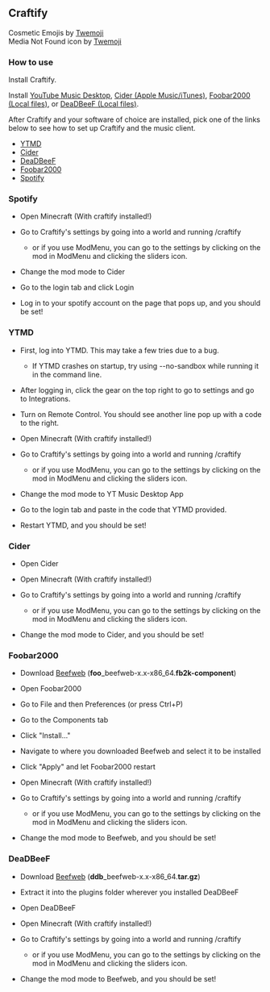 ## Craftify

Cosmetic Emojis by [Twemoji](https://twemoji.twitter.com/)
<br>
Media Not Found icon by [Twemoji](https://twemoji.twitter.com/)

### How to use

Install Craftify.

Install [YouTube Music Desktop](https://ytmdesktop.app/), [Cider (Apple Music/iTunes)](https://cider.sh/), [Foobar2000 (Local files)](https://www.foobar2000.org/), or [DeaDBeeF (Local files)](https://deadbeef.sourceforge.io/).

After Craftify and your software of choice are installed, pick one of the links below to see how to set up Craftify and the music client.

- [YTMD](#ytmd)  
- [Cider](#cider)  
- [DeaDBeeF](#deadbeef)  
- [Foobar2000](#foobar2000)
- [Spotify](#spotify)

### Spotify

- Open Minecraft (With craftify installed!)

- Go to Craftify's settings by going into a world and running /craftify
  - or if you use ModMenu, you can go to the settings by clicking on the mod in ModMenu and clicking the sliders icon.

- Change the mod mode to Cider
  
- Go to the login tab and click Login

- Log in to your spotify account on the page that pops up, and you should be set!

### YTMD

- First, log into YTMD. This may take a few tries due to a bug.
  - If YTMD crashes on startup, try using --no-sandbox while running it in the command line.

- After logging in, click the gear on the top right to go to settings and go to Integrations.

- Turn on Remote Control. You should see another line pop up with a code to the right.

- Open Minecraft (With craftify installed!)

- Go to Craftify's settings by going into a world and running /craftify
  - or if you use ModMenu, you can go to the settings by clicking on the mod in ModMenu and clicking the sliders icon.

- Change the mod mode to YT Music Desktop App

- Go to the login tab and paste in the code that YTMD provided.

- Restart YTMD, and you should be set!

### Cider

- Open Cider

- Open Minecraft (With craftify installed!)

- Go to Craftify's settings by going into a world and running /craftify
  - or if you use ModMenu, you can go to the settings by clicking on the mod in ModMenu and clicking the sliders icon.

- Change the mod mode to Cider, and you should be set!

### Foobar2000

- Download [Beefweb](https://github.com/hyperblast/beefweb/releases/latest) (__foo__\_beefweb-x.x-x86_64.__fb2k-component__)

- Open Foobar2000

- Go to File and then Preferences (or press Ctrl+P)

- Go to the Components tab

- Click "Install..."

- Navigate to where you downloaded Beefweb and select it to be installed

- Click "Apply" and let Foobar2000 restart

- Open Minecraft (With craftify installed!)

- Go to Craftify's settings by going into a world and running /craftify
  - or if you use ModMenu, you can go to the settings by clicking on the mod in ModMenu and clicking the sliders icon.

- Change the mod mode to Beefweb, and you should be set!

### DeaDBeeF

- Download [Beefweb](https://github.com/hyperblast/beefweb/releases/latest) (__ddb__\_beefweb-x.x-x86_64.__tar.gz__)

- Extract it into the plugins folder wherever you installed DeaDBeeF

- Open DeaDBeeF

- Open Minecraft (With craftify installed!)

- Go to Craftify's settings by going into a world and running /craftify
  - or if you use ModMenu, you can go to the settings by clicking on the mod in ModMenu and clicking the sliders icon.

- Change the mod mode to Beefweb, and you should be set!
